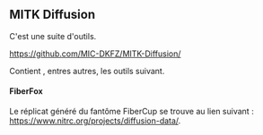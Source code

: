 ## MITK Diffusion

C'est une suite d'outils.

https://github.com/MIC-DKFZ/MITK-Diffusion/

Contient , entres autres, les outils suivant. 

#### FiberFox

Le réplicat généré du fantôme FiberCup se trouve au lien suivant : https://www.nitrc.org/projects/diffusion-data/.
